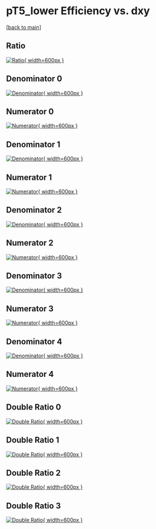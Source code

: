# pT5_lower Efficiency vs. dxy

[[back to main](./)]



## Ratio

[![Ratio](../mtv/var/pT5_lower_xtr_11_1_eff_dxy.png){ width=600px }](../mtv/var/pT5_lower_xtr_11_1_eff_dxy.pdf)

## Denominator 0

[![Denominator](../mtv/den/pT5_lower_xtr_11_1_eff_dxy_den0.png){ width=600px }](../mtv/den/pT5_lower_xtr_11_1_eff_dxy_den0.pdf)

## Numerator 0

[![Numerator](../mtv/num/pT5_lower_xtr_11_1_eff_dxy_num0.png){ width=600px }](../mtv/num/pT5_lower_xtr_11_1_eff_dxy_num0.pdf)

## Denominator 1

[![Denominator](../mtv/den/pT5_lower_xtr_11_1_eff_dxy_den1.png){ width=600px }](../mtv/den/pT5_lower_xtr_11_1_eff_dxy_den1.pdf)

## Numerator 1

[![Numerator](../mtv/num/pT5_lower_xtr_11_1_eff_dxy_num1.png){ width=600px }](../mtv/num/pT5_lower_xtr_11_1_eff_dxy_num1.pdf)

## Denominator 2

[![Denominator](../mtv/den/pT5_lower_xtr_11_1_eff_dxy_den2.png){ width=600px }](../mtv/den/pT5_lower_xtr_11_1_eff_dxy_den2.pdf)

## Numerator 2

[![Numerator](../mtv/num/pT5_lower_xtr_11_1_eff_dxy_num2.png){ width=600px }](../mtv/num/pT5_lower_xtr_11_1_eff_dxy_num2.pdf)

## Denominator 3

[![Denominator](../mtv/den/pT5_lower_xtr_11_1_eff_dxy_den3.png){ width=600px }](../mtv/den/pT5_lower_xtr_11_1_eff_dxy_den3.pdf)

## Numerator 3

[![Numerator](../mtv/num/pT5_lower_xtr_11_1_eff_dxy_num3.png){ width=600px }](../mtv/num/pT5_lower_xtr_11_1_eff_dxy_num3.pdf)

## Denominator 4

[![Denominator](../mtv/den/pT5_lower_xtr_11_1_eff_dxy_den4.png){ width=600px }](../mtv/den/pT5_lower_xtr_11_1_eff_dxy_den4.pdf)

## Numerator 4

[![Numerator](../mtv/num/pT5_lower_xtr_11_1_eff_dxy_num4.png){ width=600px }](../mtv/num/pT5_lower_xtr_11_1_eff_dxy_num4.pdf)

## Double Ratio 0

[![Double Ratio](../mtv/ratio/pT5_lower_xtr_11_1_eff_dxy_ratio0.png){ width=600px }](../mtv/ratio/pT5_lower_xtr_11_1_eff_dxy_ratio0.pdf)

## Double Ratio 1

[![Double Ratio](../mtv/ratio/pT5_lower_xtr_11_1_eff_dxy_ratio1.png){ width=600px }](../mtv/ratio/pT5_lower_xtr_11_1_eff_dxy_ratio1.pdf)

## Double Ratio 2

[![Double Ratio](../mtv/ratio/pT5_lower_xtr_11_1_eff_dxy_ratio2.png){ width=600px }](../mtv/ratio/pT5_lower_xtr_11_1_eff_dxy_ratio2.pdf)

## Double Ratio 3

[![Double Ratio](../mtv/ratio/pT5_lower_xtr_11_1_eff_dxy_ratio3.png){ width=600px }](../mtv/ratio/pT5_lower_xtr_11_1_eff_dxy_ratio3.pdf)

